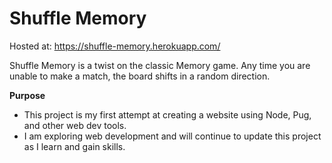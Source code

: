 # Shuffle Memory

Hosted at:
https://shuffle-memory.herokuapp.com/

Shuffle Memory is a twist on the classic Memory game. Any time you are unable to make a match, the board shifts in a random direction.

**Purpose**
  - This project is my first attempt at creating a website using Node, Pug, and other web dev tools. 
  - I am exploring web development and will continue to update this project as I learn and gain skills. 
